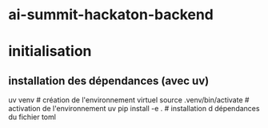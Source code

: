 # ai-summit-hackaton-backend


# initialisation

## installation des dépendances (avec uv)
uv venv # création de l'environnement virtuel 
source .venv/bin/activate # activation de l'environnement
uv pip install -e . # installation d dépendances du fichier toml


